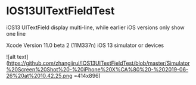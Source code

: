 # IOS13UITextFieldTest
iOS13 UITextField display multi-line, while earlier iOS versions only show one line

Xcode Version 11.0 beta 2 (11M337n)
iOS 13 simulator or devices

![alt text](https://github.com/zhangjirui/IOS13UITextFieldTest/blob/master/Simulator%20Screen%20Shot%20-%20iPhone%20X%CA%80%20-%202019-06-26%20at%2010.42.25.png =414x896)
